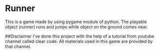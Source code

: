 # Runner
This is a game made by using pygame module of python. The playable object (runner) runs and jumps while object on the ground comes near.

##Disclaimer
I've done this project with the help of a tutorial from youtube channel called clear code. All materials used in this game are provided by that channel. 

